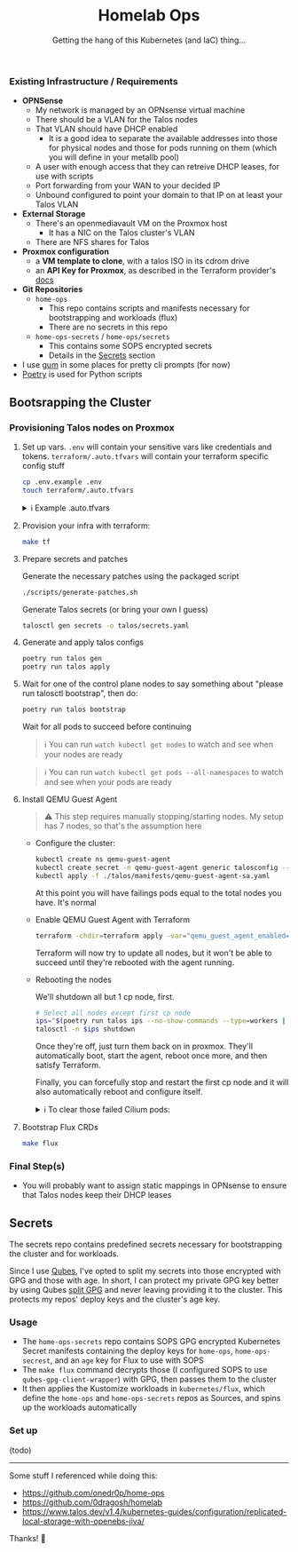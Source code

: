 <header align="center">

# Homelab Ops

Getting the hang of this Kubernetes (and IaC) thing...

</header>

### Existing Infrastructure / Requirements

- **OPNSense**
  - My network is managed by an OPNsense virtual machine
  - There should be a VLAN for the Talos nodes
  - That VLAN should have DHCP enabled
    - It is a good idea to separate the available addresses into those for physical nodes and those for pods running on them (which you will define in your metallb pool)
  - A user with enough access that they can retreive DHCP leases, for use with scripts
  - Port forwarding from your WAN to your decided IP
  - Unbound configured to point your domain to that IP on at least your Talos VLAN
- **External Storage**
  - There's an openmediavault VM on the Proxmox host
    - It has a NIC on the Talos cluster's VLAN
  - There are NFS shares for Talos
- **Proxmox configuration**
  - a **VM template to clone**, with a talos ISO in its cdrom drive
  - an **API Key for Proxmox**, as described in the Terraform provider's [docs](https://registry.terraform.io/providers/Telmate/proxmox/latest/docs#creating-the-proxmox-user-and-role-for-terraform)
- **Git Repositories**
  - `home-ops`
    - This repo contains scripts and manifests necessary for bootstrapping and workloads (flux)
    - There are no secrets in this repo
  - `home-ops-secrets` / `home-ops/secrets`
    - This contains some SOPS encrypted secrets
    - Details in the [Secrets](#secrets) section
- I use [gum](https://github.com/charmbracelet/gum) in some places for pretty cli prompts (for now)
- [Poetry](https://python-poetry.org/) is used for Python scripts


## Bootsrapping the Cluster

### Provisioning Talos nodes on Proxmox

1. Set up vars. `.env` will contain your sensitive vars like credentials and tokens. `terraform/.auto.tfvars` will contain your terraform specific config stuff

    ```sh
    cp .env.example .env
    touch terraform/.auto.tfvars
    ```


    <details>
    <summary>
        ℹ️ Example .auto.tfvars
    </summary>

    ```
    bridge              = "vmbrX"
    pve_node            = "nodename"
    storage             = "zfsX"
    talos_template_name = "talos-node" # the name of the vm template with the talos iso in cdrom
    vlan_tag            = "69" # nice
    pve_tags            = "" # if any

    control_plane_nodes_count = 3
    control_plane_total_mem   = 12288
    worker_nodes_count        = 4
    workers_total_mem         = 53248
    ```
    </details>



1. Provision your infra with terraform:

    ```sh
    make tf
    ```

1. Prepare secrets and patches

    Generate the necessary patches using the packaged script

    ```sh
    ./scripts/generate-patches.sh
    ```

    Generate Talos secrets (or bring your own I guess)

    ```sh
    talosctl gen secrets -o talos/secrets.yaml
    ```

1. Generate and apply talos configs

    ```sh
    poetry run talos gen
    poetry run talos apply
    ```

1. Wait for one of the control plane nodes to say something about "please run talosctl bootstrap", then do:

    ```sh
    poetry run talos bootstrap
    ```

    Wait for all pods to succeed before continuing

    > ℹ️ You can run `watch kubectl get nodes` to watch and see when your nodes are ready

    > ℹ️ You can run `watch kubectl get pods --all-namespaces` to watch and see when your pods are ready


1. Install QEMU Guest Agent

    > ⚠️ This step requires manually stopping/starting nodes. My setup has 7 nodes, so that's the assumption here

    - Configure the cluster:

      ```sh
      kubectl create ns qemu-guest-agent
      kubectl create secret -n qemu-guest-agent generic talosconfig --from-file=config="$TALOSCONFIG"
      kubectl apply -f ./talos/manifests/qemu-guest-agent-sa.yaml
      ```

      At this point you will have failings pods equal to the total nodes you have. It's normal


    - Enable QEMU Guest Agent with Terraform

      ```sh
      terraform -chdir=terraform apply -var="qemu_guest_agent_enabled=1"
      ```

      Terraform will now try to update all nodes, but it won't be able to succeed until they're rebooted with the agent running.

    - Rebooting the nodes

      We'll shutdown all but 1 cp node, first.

      ```sh
      # Select all nodes except first cp node
      ips="$(poetry run talos ips --no-show-commands --type=workers |  tr '\n' ',' | sed 's/,$//'),$(poetry run talos ips --no-show-commands --type=control_plane | tail -n -2 | tr '\n' ',' | sed 's/,$//')"
      talosctl -n $ips shutdown
      ```

      Once they're off, just turn them back on in proxmox. They'll automatically boot, start the agent, reboot once more, and then satisfy Terraform.

      Finally, you can forcefully stop and restart the first cp node and it will also automatically reboot and configure itself.

      <details>
      <summary>ℹ️ To clear those failed Cilium pods:</summary>

      ```sh
      kubectl -n kube-system delete pods $(kubectl get pods -n kube-system | grep cilium | grep Shutdown | grep 0/1 | awk '{print  $1}' | tr '\n' ' ')
      ```

      </details>


  1. Bootstrap Flux CRDs

      ```sh
      make flux
      ```

### Final Step(s)

- You will probably want to assign static mappings in OPNsense to ensure that Talos nodes keep their DHCP leases

<h2 id="secrets">Secrets</h3>

The secrets repo contains predefined secrets necessary for bootstrapping the cluster and for workloads.

Since I use [Qubes](https://qubes-os.org), I've opted to split my secrets into those encrypted with GPG and those with age. In short, I can protect my private GPG key better by using Qubes [split GPG](https://www.qubes-os.org/doc/split-gpg/) and never leaving providing it to the cluster. This protects my repos' deploy keys and the cluster's age key.


### Usage

- The `home-ops-secrets` repo contains SOPS GPG encrypted Kubernetes Secret manifests containing the deploy keys for `home-ops`, `home-ops-secrest`, and an `age` key for Flux to use with SOPS
- The `make flux` command decrypts those (I configured SOPS to use `qubes-gpg-client-wrapper`) with GPG, then passes them to the cluster
- It then applies the Kustomize workloads in `kubernetes/flux`, which define the `home-ops` and `home-ops-secrets` repos as Sources, and spins up the workloads automatically

### Set up

(todo)


---

Some stuff I referenced while doing this:

- https://github.com/onedr0p/home-ops
- https://github.com/0dragosh/homelab
- https://www.talos.dev/v1.4/kubernetes-guides/configuration/replicated-local-storage-with-openebs-jiva/

Thanks! 🙏
